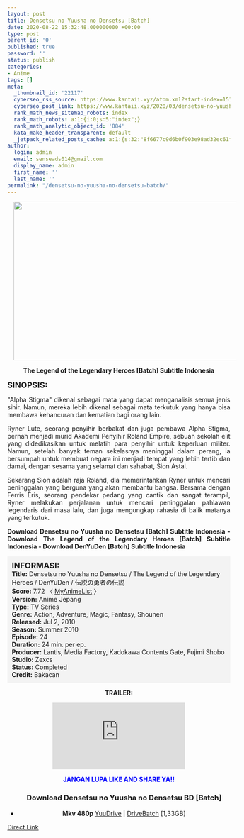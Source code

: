 ```yaml
---
layout: post
title: Densetsu no Yuusha no Densetsu [Batch]
date: 2020-08-22 15:32:48.000000000 +00:00
type: post
parent_id: '0'
published: true
password: ''
status: publish
categories:
- Anime
tags: []
meta:
  _thumbnail_id: '22117'
  cyberseo_rss_source: https://www.kantaii.xyz/atom.xml?start-index=151&max-results=150
  cyberseo_post_link: https://www.kantaii.xyz/2020/03/densetsu-no-yuusha-no-densetsu-batch.html
  rank_math_news_sitemap_robots: index
  rank_math_robots: a:1:{i:0;s:5:"index";}
  rank_math_analytic_object_id: '884'
  kata_make_header_transparent: default
  _jetpack_related_posts_cache: a:1:{s:32:"8f6677c9d6b0f903e98ad32ec61f8deb";a:2:{s:7:"expires";i:1643781774;s:7:"payload";a:0:{}}}
author:
  login: admin
  email: senseads014@gmail.com
  display_name: admin
  first_name: ''
  last_name: ''
permalink: "/densetsu-no-yuusha-no-densetsu-batch/"
---
```

<div class="separator" style="clear: both; text-align: center;"><a href="https://1.bp.blogspot.com/-s_QWCM-ZFHo/XePHkIEq0_I/AAAAAAAABGk/GdmLaRsnsWgrBP_NOGlf5Gf2-wTS6t7KgCLcBGAsYHQ/s1600/Densetsu%2Bno%2BYuusha%2Bno%2BDensetsu.jpg" imageanchor="1" style="margin-left: 1em; margin-right: 1em;"><img border="0" data-original-height="768" data-original-width="1366" height="358" src="{{ site.baseurl }}/assets/2020/08/Densetsu%2Bno%2BYuusha%2Bno%2BDensetsu.jpg" width="640" /></a></div>
<p>
<div style="text-align: center;"><b>The Legend of the Legendary Heroes [Batch] Subtitle Indonesia</b></p>
</div>
<p><b><span style="font-size: large;">SINOPSIS:</span></b>
<div style="text-align: justify;">"Alpha Stigma" dikenal sebagai mata yang dapat menganalisis semua jenis sihir. Namun, mereka lebih dikenal sebagai mata terkutuk yang hanya bisa membawa kehancuran dan kematian bagi orang lain.</p>
<p>Ryner Lute, seorang penyihir berbakat dan juga pembawa Alpha Stigma, pernah menjadi murid Akademi Penyihir Roland Empire, sebuah sekolah elit yang didedikasikan untuk melatih para penyihir untuk keperluan militer. Namun, setelah banyak teman sekelasnya meninggal dalam perang, ia bersumpah untuk membuat negara ini menjadi tempat yang lebih tertib dan damai, dengan sesama yang selamat dan sahabat, Sion Astal.</p>
<p>Sekarang Sion adalah raja Roland, dia memerintahkan Ryner untuk mencari peninggalan yang berguna yang akan membantu bangsa. Bersama dengan Ferris Eris, seorang pendekar pedang yang cantik dan sangat terampil, Ryner melakukan perjalanan untuk mencari peninggalan pahlawan legendaris dari masa lalu, dan juga mengungkap rahasia di balik matanya yang terkutuk.</p>
<p><b>Download Densetsu no Yuusha no Densetsu [Batch] Subtitle Indonesia - Download The Legend of the Legendary Heroes [Batch] Subtitle Indonesia - Download DenYuDen [Batch] Subtitle Indonesia</b></div>
<p><a name="more"></a>
<div style="background-color: #f3f3f3; padding: 10px; text-align: left;"><b><span style="font-size: large;">INFORMASI:</span></b><br /><b>Title:</b> Densetsu no Yuusha no Densetsu / The Legend of the Legendary Heroes / DenYuDen / 伝説の勇者の伝説<br /><b>Score:</b> 7.72 〈 <a href="https://myanimelist.net/anime/8086/Densetsu_no_Yuusha_no_Densetsu?q=densetsu" target="_blank" rel="noopener">MyAnimeList</a> 〉<br /><b>Version:</b> Anime Jepang<br /><b>Type:</b> TV Series<br /><b>Genre:</b> Action, Adventure, Magic, Fantasy, Shounen<br /><b>Released:</b> Jul 2, 2010<br /><b>Season:</b> Summer 2010<br /><b>Episode:</b> 24<br /><b>Duration:</b> 24 min. per ep.<br /><b>Producer:</b> Lantis, Media Factory, Kadokawa Contents Gate, Fujimi Shobo<br /><b>Studio:</b> Zexcs<br /><b>Status:</b> Completed<br /><b>Credit:</b> Bakacan</div>
<p>
<div style="text-align: center;"><b>TRAILER:</b></div>
<p>
<div style="text-align: center;">
<div class="videoyoutube">
<div class="video-responsive"><iframe allowfullscreen="1" class="embedded-video-large" frameborder="0" src="https://www.youtube.com/embed/4twrSqFSifw?rel=0"></iframe></div>
</div>
<p>
<div style="text-align: center;"><b><span style="color: blue;">JANGAN LUPA LIKE AND SHARE YA!!</span></b></div>
<div class="dl">
<ul />
<h3 style="text-align: center;">Download Densetsu no Yuusha no Densetsu BD [Batch]</h3>
<li style="text-align: center;"><b>Mkv 480p </b><a href="https://www.taut.pro/DhIA15gV" target="_blank" rel="noopener">YuuDrive</a> | <a href="https://www.taut.pro/DVuL" target="_blank" rel="noopener">DriveBatch</a> [1,33GB]</li>
</div>
</div>
<link rel="stylesheet" href="https://cdnjs.cloudflare.com/ajax/libs/font-awesome/4.7.0/css/font-awesome.min.css" />
<div class="divbtn"> <a href="https://handymansurrender.com/fihup8buzv?key=94550f7ce39444073321dde3b8782f97" class="btn"><i class="fa fa-download"></i> Direct Link</a> </div>
